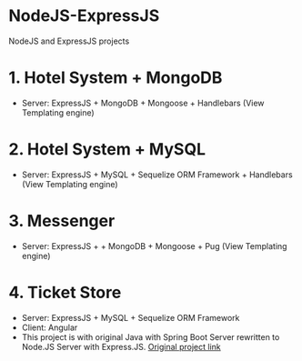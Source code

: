 # NodeJS-ExpressJS
NodeJS and ExpressJS projects

# 1. Hotel System + MongoDB
- Server: ExpressJS + MongoDB + Mongoose + Handlebars (View Templating engine)

# 2. Hotel System + MySQL
- Server: ExpressJS + MySQL + Sequelize ORM Framework + Handlebars (View Templating engine)

# 3. Messenger
- Server: ExpressJS + + MongoDB + Mongoose + Pug (View Templating engine)

# 4. Ticket Store
- Server: ExpressJS + MySQL + Sequelize ORM Framework
- Client: Angular
- This project is with original Java with Spring Boot Server rewritten to Node.JS Server with Express.JS.
<a href="https://github.com/vanncho/Angular/tree/master/Ticket%20Store%20-%20Angular%20%2B%20Spring%20Boot%20%2B%20MySQL">Original project link</a>
